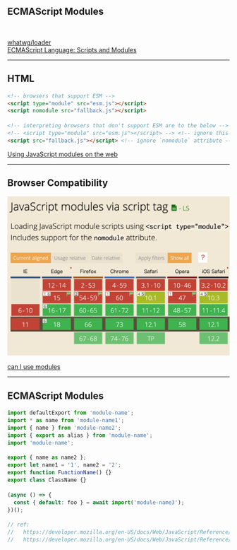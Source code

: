 <!-- sectionTitle: Modules -->

<!-- note
JavaScript has many module systems. For example, AMD, UMD, and CJS.
This specification is owned by WHATWG and TC39.
TC39 has ESM syntax / and rules concerning javascript.

For example, the default is strict mode / and how to treat "this", etc...
However, modules loading is owned by WHATWG / because it is the difference between browsers and Node.js.

On the other hand, dynamic import is javascript only syntax, so TC39 manages it. Now, dynamic import is stage-3 of TC39
-->

## ECMAScript Modules

<br />

[whatwg/loader](https://whatwg.github.io/loader/)  
[ECMAScript Language: Scripts and Modules](https://tc39.github.io/ecma262/#sec-ecmascript-language-scripts-and-modules)

---

<!-- note
You can specify "module" to "type" attribute in "script" / to make it recognized as ESM. However, browsers that don't know `type: module` / ignore this script tag.
In other words, it is not executed.

So you use the `nomodule` attribute. Browsers that don't support ESM / can ignore this attribute / and execute it / as a normal script tag / because `type` attribute has not changed.
And browsers that support ESM / don't execute this script. I think / files into one using a bundler / usually have this attribute.
-->

## HTML

```html
<!-- browsers that support ESM -->
<script type="module" src="esm.js"></script>
<script nomodule src="fallback.js"></script>

<!-- interpreting browsers that don't support ESM are to the below -->
<!-- <script type="module" src="esm.js"></script> --> <!-- ignore this line -->
<script src="fallback.js"></script> <!-- ignore `nomodule` attribute -->
```

<a href="https://developers.google.com/web/fundamentals/primers/modules" class="ref-link">Using JavaScript modules on the web</a>

---

<!-- note
All browsers can use modules / other than Internet Explorer.
We might not need bundlers / like webpack / in the future.
However, it is still more efficient / to bundle large code now.
-->

## Browser Compatibility

<img src="../images/browser-compatibility.png" class="browser-compatibility" />

<a class="ref-link" href="https://caniuse.com/#search=modules">can I use modules</a>

---

<!-- note
I think / many people are already using ESM.
ESM has `import` and `export` syntax. Like this example.

I describe the features of ESM.

`import` and `export` / can only be written at the top level.
this makes it possible / to detect errors before execution.
If you want to get modules as asynchronously, please use dynamic import / which is stage-3 of tc39.
And, since `import` statement is hoisting, it is declared / at the beginning of the module / wherever it is written. So / this is the same behavior / as a function declaration.
Also, the top level `this` in the module / becomes undefined / and a module / which is written in ESM / becomes strict mode.
-->

## ECMAScript Modules

```javascript
import defaultExport from 'module-name';
import * as name from 'module-name1';
import { name } from 'module-name2';
import { export as alias } from 'module-name';
import 'module-name';

export { name as name2 };
export let name1 = '1', name2 = '2';
export function FunctionName() {}
export class ClassName {}

(async () => {
  const { default: foo } = await import('module-name3');
})();

// ref:
//   https://developer.mozilla.org/en-US/docs/Web/JavaScript/Reference/Statements/import
//   https://developer.mozilla.org/en-US/docs/Web/JavaScript/Reference/Statements/export
```

